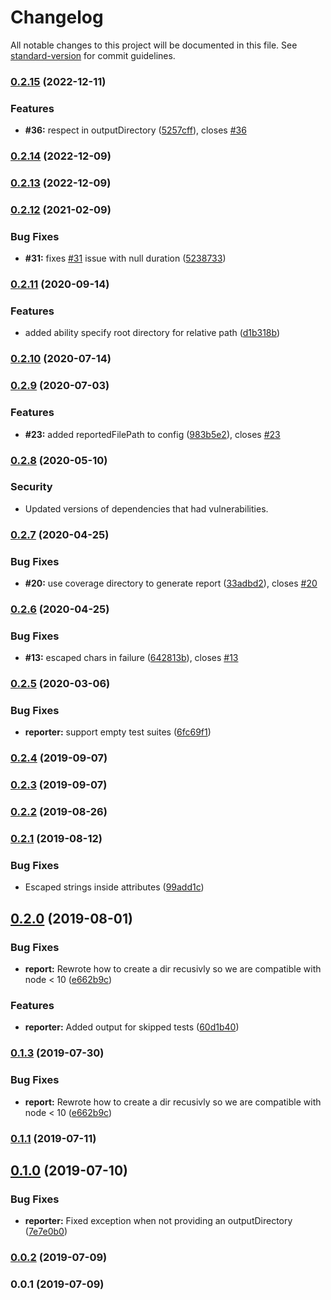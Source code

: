 # Changelog

All notable changes to this project will be documented in this file. See [standard-version](https://github.com/conventional-changelog/standard-version) for commit guidelines.

### [0.2.15](https://github.com/sh33dafi/jest-sonar/compare/v0.2.14...v0.2.15) (2022-12-11)


### Features

* **#36:** respect <rootDir> in outputDirectory ([5257cff](https://github.com/sh33dafi/jest-sonar/commit/5257cff8fe546b7bf364ff77a129c3ca50d2a72b)), closes [#36](https://github.com/sh33dafi/jest-sonar/issues/36)

### [0.2.14](https://github.com/sh33dafi/jest-sonar/compare/v0.2.13...v0.2.14) (2022-12-09)

### [0.2.13](https://github.com/sh33dafi/jest-sonar/compare/v0.2.12...v0.2.13) (2022-12-09)

### [0.2.12](https://github.com/sh33dafi/jest-sonar/compare/v0.2.11...v0.2.12) (2021-02-09)


### Bug Fixes

* **#31:** fixes [#31](https://github.com/sh33dafi/jest-sonar/issues/31) issue with null duration ([5238733](https://github.com/sh33dafi/jest-sonar/commit/52387339f090d9aaebffb183f1d5496223a768f2))

### [0.2.11](https://github.com/sh33dafi/jest-sonar/compare/v0.2.10...v0.2.11) (2020-09-14)


### Features

* added ability specify root directory for relative path ([d1b318b](https://github.com/sh33dafi/jest-sonar/commit/d1b318b07fdc2e75ed1e4ec49f0aa70bb4d121c8))

### [0.2.10](https://github.com/sh33dafi/jest-sonar/compare/v0.2.9...v0.2.10) (2020-07-14)

### [0.2.9](https://github.com/sh33dafi/jest-sonar/compare/v0.2.7...v0.2.9) (2020-07-03)

### Features

* **#23:** added reportedFilePath to config ([983b5e2](https://github.com/sh33dafi/jest-sonar/commit/983b5e24ca26edd3ccce1a78c378a2d75c24d8d3)), closes [#23](https://github.com/sh33dafi/jest-sonar/issues/23)

### [0.2.8](https://github.com/sh33dafi/jest-sonar/compare/v0.2.7...v0.2.8) (2020-05-10)

### Security

* Updated versions of dependencies that had vulnerabilities.    

### [0.2.7](https://github.com/sh33dafi/jest-sonar/compare/v0.2.6...v0.2.7) (2020-04-25)


### Bug Fixes

* **#20:** use coverage directory to generate report ([33adbd2](https://github.com/sh33dafi/jest-sonar/commit/33adbd226675ea45e5be02ee25a4d2fe130988dc)), closes [#20](https://github.com/sh33dafi/jest-sonar/issues/20)

### [0.2.6](https://github.com/sh33dafi/jest-sonar/compare/v0.2.5...v0.2.6) (2020-04-25)


### Bug Fixes

* **#13:** escaped chars in failure ([642813b](https://github.com/sh33dafi/jest-sonar/commit/642813bb26576c7a4ddeda5824fcc47bfb01ded1)), closes [#13](https://github.com/sh33dafi/jest-sonar/issues/13)

### [0.2.5](https://github.com/sh33dafi/jest-sonar/compare/v0.2.4...v0.2.5) (2020-03-06)


### Bug Fixes

* **reporter:** support empty test suites ([6fc69f1](https://github.com/sh33dafi/jest-sonar/commit/6fc69f1))



### [0.2.4](https://github.com/sh33dafi/jest-sonar/compare/v0.2.2...v0.2.4) (2019-09-07)



### [0.2.3](https://github.com/sh33dafi/jest-sonar/compare/v0.2.2...v0.2.3) (2019-09-07)



### [0.2.2](https://github.com/sh33dafi/jest-sonar/compare/v0.2.1...v0.2.2) (2019-08-26)



### [0.2.1](https://github.com/sh33dafi/jest-sonar/compare/v0.2.0...v0.2.1) (2019-08-12)


### Bug Fixes

* Escaped strings inside attributes ([99add1c](https://github.com/sh33dafi/jest-sonar/commit/99add1c))



## [0.2.0](https://github.com/sh33dafi/jest-sonar/compare/v0.1.1...v0.2.0) (2019-08-01)


### Bug Fixes

* **report:** Rewrote how to create a dir recusivly so we are compatible with node < 10 ([e662b9c](https://github.com/sh33dafi/jest-sonar/commit/e662b9c))


### Features

* **reporter:** Added output for skipped tests ([60d1b40](https://github.com/sh33dafi/jest-sonar/commit/60d1b40))



### [0.1.3](https://github.com/sh33dafi/jest-sonar/compare/v0.1.1...v0.1.3) (2019-07-30)


### Bug Fixes

* **report:** Rewrote how to create a dir recusivly so we are compatible with node < 10 ([e662b9c](https://github.com/sh33dafi/jest-sonar/commit/e662b9c))


### [0.1.1](https://github.com/sh33dafi/jest-sonar/compare/v0.1.0...v0.1.1) (2019-07-11)



## [0.1.0](https://github.com/sh33dafi/jest-sonar/compare/v0.0.2...v0.1.0) (2019-07-10)


### Bug Fixes

* **reporter:** Fixed exception when not providing an outputDirectory ([7e7e0b0](https://github.com/sh33dafi/jest-sonar/commit/7e7e0b0))



### [0.0.2](https://github.com/sh33dafi/jest-sonar/compare/v0.0.1...v0.0.2) (2019-07-09)



### 0.0.1 (2019-07-09)

